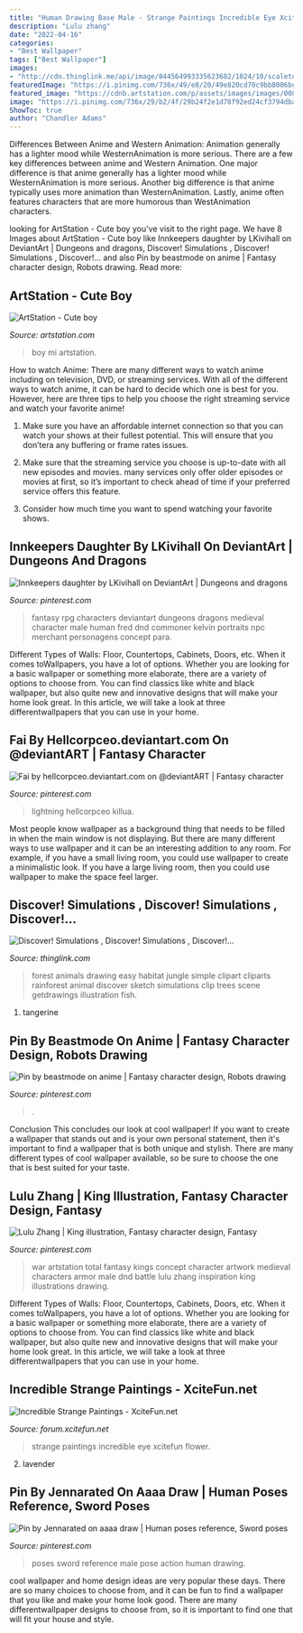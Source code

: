 ```yaml
---
title: "Human Drawing Base Male - Strange Paintings Incredible Eye Xcitefun Flower"
description: "Lulu zhang"
date: "2022-04-16"
categories:
- "Best Wallpaper"
tags: ["Best Wallpaper"]
images:
- "http://cdn.thinglink.me/api/image/844564993335623682/1024/10/scaletowidth/0/0/1/1/false/true?wait=true"
featuredImage: "https://i.pinimg.com/736x/49/e8/20/49e820cd70c9bb8006be8c38fffdd2c9--character-art-character-inspiration.jpg"
featured_image: "https://cdnb.artstation.com/p/assets/images/images/008/642/577/large/chuby-mi-c-10-vanu.jpg?1514206096"
image: "https://i.pinimg.com/736x/29/b2/4f/29b24f2e1d78f92ed24cf3794dba3145.jpg"
ShowToc: true
author: "Chandler Adams"
---
```



Differences Between Anime and Western Animation: Animation generally has a lighter mood while WesternAnimation is more serious.
There are a few key differences between anime and Western Animation. One major difference is that anime generally has a lighter mood while WesternAnimation is more serious. Another big difference is that anime typically uses more animation than WesternAnimation. Lastly, anime often features characters that are more humorous than WestAnimation characters.

	

		
looking for ArtStation - Cute boy you've visit to the right page. We have 8 Images about ArtStation - Cute boy like Innkeepers daughter by LKivihall on DeviantArt | Dungeons and dragons, Discover! Simulations , Discover! Simulations , Discover!... and also Pin by beastmode on anime | Fantasy character design, Robots drawing. Read more:
		
    
## ArtStation - Cute Boy

<img loading=lazy src="https://cdnb.artstation.com/p/assets/images/images/008/642/577/large/chuby-mi-c-10-vanu.jpg?1514206096" onerror="this.onerror=null;this.src='https://tse2.mm.bing.net/th?id=OIP.27UU3zoDq82ikwNoFs6kBgHaLA&amp;pid=15.1';" alt="ArtStation - Cute boy">

_Source: artstation.com_

>boy mi artstation. 

	

How to watch Anime: There are many different ways to watch anime including on television, DVD, or streaming services.
With all of the different ways to watch anime, it can be hard to decide which one is best for you. However, here are three tips to help you choose the right streaming service and watch your favorite anime!
1. Make sure you have an affordable internet connection so that you can watch your shows at their fullest potential. This will ensure that you don’tera any buffering or frame rates issues.

2. Make sure that the streaming service you choose is up-to-date with all new episodes and movies. many services only offer older episodes or movies at first, so it’s important to check ahead of time if your preferred service offers this feature.

3. Consider how much time you want to spend watching your favorite shows.

    
## Innkeepers Daughter By LKivihall On DeviantArt | Dungeons And Dragons

<img loading=lazy src="https://i.pinimg.com/736x/6d/6c/a1/6d6ca194e0324da214efda7b83149e55.jpg" onerror="this.onerror=null;this.src='https://tse4.mm.bing.net/th?id=OIP.uiHuJIRlNab76sN5LKa1PwHaLH&amp;pid=15.1';" alt="Innkeepers daughter by LKivihall on DeviantArt | Dungeons and dragons">

_Source: pinterest.com_

>fantasy rpg characters deviantart dungeons dragons medieval character male human fred dnd commoner kelvin portraits npc merchant personagens concept para. 

	

Different Types of Walls: Floor, Countertops, Cabinets, Doors, etc.
When it comes toWallpapers, you have a lot of options. Whether you are looking for a basic wallpaper or something more elaborate, there are a variety of options to choose from. You can find classics like white and black wallpaper, but also quite new and innovative designs that will make your home look great. In this article, we will take a look at three differentwallpapers that you can use in your home.

    
## Fai By Hellcorpceo.deviantart.com On @deviantART | Fantasy Character

<img loading=lazy src="https://i.pinimg.com/736x/49/e8/20/49e820cd70c9bb8006be8c38fffdd2c9--character-art-character-inspiration.jpg" onerror="this.onerror=null;this.src='https://tse1.mm.bing.net/th?id=OIP.s9yX8J8uvb-D16lnSbvQmgHaKd&amp;pid=15.1';" alt="Fai by hellcorpceo.deviantart.com on @deviantART | Fantasy character">

_Source: pinterest.com_

>lightning hellcorpceo killua. 

	

Most people know wallpaper as a background thing that needs to be filled in when the main window is not displaying. But there are many different ways to use wallpaper and it can be an interesting addition to any room. For example, if you have a small living room, you could use wallpaper to create a minimalistic look. If you have a large living room, then you could use wallpaper to make the space feel larger.

    
## Discover! Simulations , Discover! Simulations , Discover!...

<img loading=lazy src="http://cdn.thinglink.me/api/image/844564993335623682/1024/10/scaletowidth/0/0/1/1/false/true?wait=true" onerror="this.onerror=null;this.src='https://tse4.mm.bing.net/th?id=OIP.T14FI1HfDqbSlF6vf-53_QHaFP&amp;pid=15.1';" alt="Discover! Simulations , Discover! Simulations , Discover!...">

_Source: thinglink.com_

>forest animals drawing easy habitat jungle simple clipart cliparts rainforest animal discover sketch simulations clip trees scene getdrawings illustration fish. 

	

1. tangerine 

    
## Pin By Beastmode On Anime | Fantasy Character Design, Robots Drawing

<img loading=lazy src="https://i.pinimg.com/736x/29/b2/4f/29b24f2e1d78f92ed24cf3794dba3145.jpg" onerror="this.onerror=null;this.src='https://tse1.mm.bing.net/th?id=OIP.pavPu9FuLvEwrGnX1WxmOgHaLH&amp;pid=15.1';" alt="Pin by beastmode on anime | Fantasy character design, Robots drawing">

_Source: pinterest.com_

>. 

	

Conclusion
This concludes our look at cool wallpaper! If you want to create a wallpaper that stands out and is your own personal statement, then it's important to find a wallpaper that is both unique and stylish. There are many different types of cool wallpaper available, so be sure to choose the one that is best suited for your taste.

    
## Lulu Zhang | King Illustration, Fantasy Character Design, Fantasy

<img loading=lazy src="https://i.pinimg.com/736x/15/d3/4e/15d34e899f0382581816f62ab2f47ec1.jpg" onerror="this.onerror=null;this.src='https://tse4.mm.bing.net/th?id=OIP.jXq5woPhir06AUWXadsHhQHaMp&amp;pid=15.1';" alt="Lulu Zhang | King illustration, Fantasy character design, Fantasy">

_Source: pinterest.com_

>war artstation total fantasy kings concept character artwork medieval characters armor male dnd battle lulu zhang inspiration king illustrations drawing. 

	

Different Types of Walls: Floor, Countertops, Cabinets, Doors, etc.
When it comes toWallpapers, you have a lot of options. Whether you are looking for a basic wallpaper or something more elaborate, there are a variety of options to choose from. You can find classics like white and black wallpaper, but also quite new and innovative designs that will make your home look great. In this article, we will take a look at three differentwallpapers that you can use in your home.

    
## Incredible Strange Paintings - XciteFun.net

<img loading=lazy src="http://img.xcitefun.net/users/2013/02/314807,xcitefun-incredibly-strange-paintings-2.jpg" onerror="this.onerror=null;this.src='https://tse3.mm.bing.net/th?id=OIP.yzFW6iZu2MuChp7V_xhIuAHaMK&amp;pid=15.1';" alt="Incredible Strange Paintings - XciteFun.net">

_Source: forum.xcitefun.net_

>strange paintings incredible eye xcitefun flower. 

	

2. lavender 

    
## Pin By Jennarated On Aaaa Draw | Human Poses Reference, Sword Poses

<img loading=lazy src="https://i.pinimg.com/736x/78/80/cc/7880cc332fc1f4cc6699f21bf84bd2b3.jpg" onerror="this.onerror=null;this.src='https://tse3.mm.bing.net/th?id=OIP.tr0YvkyMVpiUrz_vogztMAHaJ3&amp;pid=15.1';" alt="Pin by Jennarated on aaaa draw | Human poses reference, Sword poses">

_Source: pinterest.com_

>poses sword reference male pose action human drawing. 

	

cool wallpaper and home design ideas are very popular these days. There are so many choices to choose from, and it can be fun to find a wallpaper that you like and make your home look good. There are many differentwallpaper designs to choose from, so it is important to find one that will fit your house and style.

